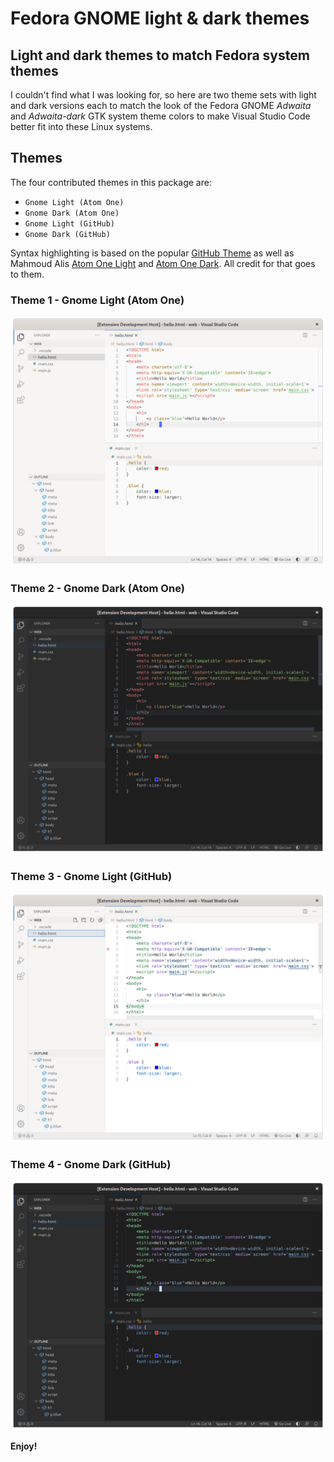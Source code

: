 

# Fedora GNOME light & dark themes
## Light and dark themes to match Fedora system themes

I couldn't find what I was looking for, so here are two theme sets with light and dark versions each to match the look of the Fedora GNOME _Adwaita_ and _Adwaita-dark_ GTK system theme colors to make Visual Studio Code better fit into these Linux systems. 

## Themes

The four contributed themes in this package are:

* `Gnome Light (Atom One)`
* `Gnome Dark (Atom One)`
* `Gnome Light (GitHub)`
* `Gnome Dark (GitHub)`

Syntax highlighting is based on the popular [GitHub Theme](https://marketplace.visualstudio.com/items?itemName=GitHub.github-vscode-theme) as well as Mahmoud Alis [Atom One Light](https://marketplace.visualstudio.com/items?itemName=akamud.vscode-theme-onelight) and [Atom One Dark](https://marketplace.visualstudio.com/items?itemName=akamud.vscode-theme-onedark). All credit for that goes to them.


### Theme 1 - Gnome Light (Atom One) 
![alt](https://raw.githubusercontent.com/olifink/vscode-fedora-gnome-theme/main/screenshots/gnome-atom-light.resized.png)

### Theme 2 - Gnome Dark (Atom One) 

![alt](https://raw.githubusercontent.com/olifink/vscode-fedora-gnome-theme/main/screenshots/gnome-atom-dark.resized.png)

### Theme 3 - Gnome Light (GitHub) 

![alt](https://raw.githubusercontent.com/olifink/vscode-fedora-gnome-theme/main/screenshots/gnome-gh-light.resized.png)

### Theme 4 - Gnome Dark (GitHub) 

![alt](https://raw.githubusercontent.com/olifink/vscode-fedora-gnome-theme/main/screenshots/gnome-gh-dark.resized.png)


**Enjoy!**


